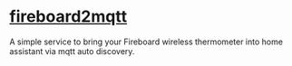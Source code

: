 # [fireboard2mqtt](https://github.com/gordlea/fireboard2mqtt/)

A simple service to bring your Fireboard wireless thermometer into home assistant via mqtt auto discovery.
